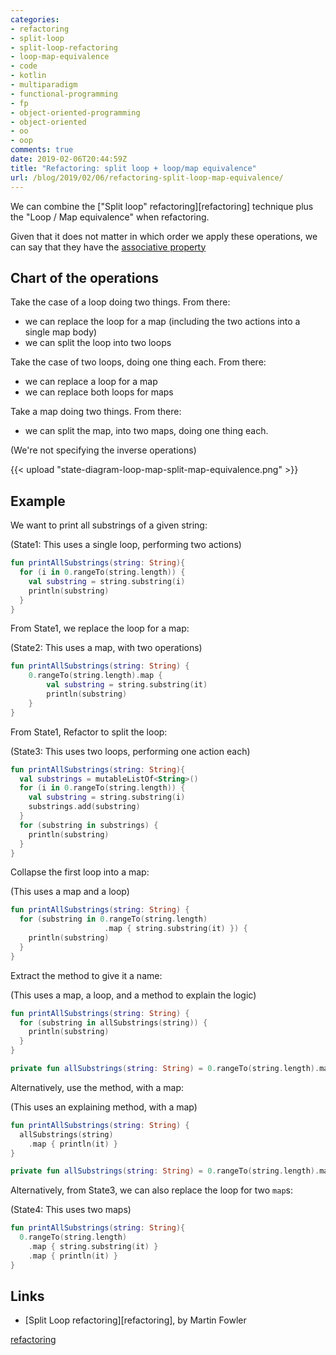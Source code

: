 ```yaml
---
categories:
- refactoring
- split-loop
- split-loop-refactoring
- loop-map-equivalence
- code
- kotlin
- multiparadigm
- functional-programming
- fp
- object-oriented-programming
- object-oriented
- oo
- oop
comments: true
date: 2019-02-06T20:44:59Z
title: "Refactoring: split loop + loop/map equivalence"
url: /blog/2019/02/06/refactoring-split-loop-map-equivalence/
---
```


We can combine the ["Split loop" refactoring][refactoring] technique plus the "Loop / Map equivalence" when refactoring.

Given that it does not matter in which order we apply these operations, we can say that they have the [associative property](https://en.wikipedia.org/wiki/Associative_property)

## Chart of the operations

Take the case of a loop doing two things. From there:

  - we can replace the loop for a map (including the two actions into a single map body)
  - we can split the loop into two loops

Take the case of two loops, doing one thing each. From there:

  - we can replace a loop for a map
  - we can replace both loops for maps

Take a map doing two things. From there:

  - we can split the map, into two maps, doing one thing each.

(We're not specifying the inverse operations)

<!--
see the 2019-02-06-refactoring-split-loop-map-equivalence.snippet.txt file for the code to generate this state diagram UML
-->

{{< upload "state-diagram-loop-map-split-map-equivalence.png" >}}

## Example

We want to print all substrings of a given string:

(State1: This uses a single loop, performing two actions)

```kotlin
fun printAllSubstrings(string: String){
  for (i in 0.rangeTo(string.length)) {
    val substring = string.substring(i)
    println(substring)
  }
}
```

From State1, we replace the loop for a map:

(State2: This uses a map, with two operations)

```kotlin
fun printAllSubstrings(string: String) {
    0.rangeTo(string.length).map {
        val substring = string.substring(it)
        println(substring)
    }
}
```

From State1, Refactor to split the loop:

(State3: This uses two loops, performing one action each)

```kotlin
fun printAllSubstrings(string: String){
  val substrings = mutableListOf<String>()
  for (i in 0.rangeTo(string.length)) {
    val substring = string.substring(i)
    substrings.add(substring)
  }
  for (substring in substrings) {
    println(substring)
  }
}
```

Collapse the first loop into a map:

(This uses a map and a loop)

```kotlin
fun printAllSubstrings(string: String) {
  for (substring in 0.rangeTo(string.length)
                     .map { string.substring(it) }) {
    println(substring)
  }
}
```

Extract the method to give it a name:

(This uses a map, a loop, and a method to explain the logic)

```kotlin
fun printAllSubstrings(string: String) {
  for (substring in allSubstrings(string)) {
    println(substring)
  }
}

private fun allSubstrings(string: String) = 0.rangeTo(string.length).map { string.substring(it) }
```

Alternatively, use the method, with a map:

(This uses an explaining method, with a map)

```kotlin
fun printAllSubstrings(string: String) {
  allSubstrings(string)
    .map { println(it) }
}

private fun allSubstrings(string: String) = 0.rangeTo(string.length).map { string.substring(it) }
```

Alternatively, from State3, we can also replace the loop for two `map`s:

(State4: This uses two maps)

```kotlin
fun printAllSubstrings(string: String){
  0.rangeTo(string.length)
    .map { string.substring(it) }
    .map { println(it) }
}
```

## Links
 
  - [Split Loop refactoring][refactoring], by Martin Fowler

[refactoring](https://refactoring.com/catalog/splitLoop.html)


